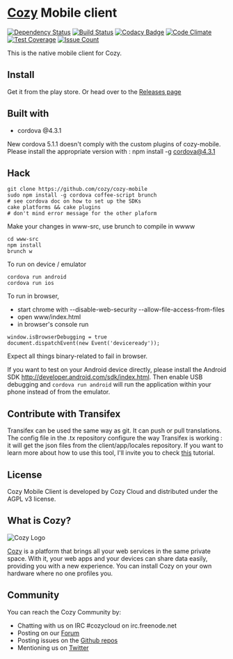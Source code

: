 # [Cozy](http://cozy.io) Mobile client

[![Dependency Status](https://www.versioneye.com/user/projects/565486a3ff016c003300183a/badge.svg?style=flat)](https://www.versioneye.com/user/projects/565486a3ff016c003300183a)
[![Build Status](https://travis-ci.org/cozy/cozy-mobile.svg)](https://travis-ci.org/cozy/cozy-mobile)
[![Codacy Badge](https://api.codacy.com/project/badge/grade/fc92c6a352fb411d95dbb17829904451)](https://www.codacy.com/app/simonc/cozy-mobile)
[![Code Climate](https://codeclimate.com/github/cozy/cozy-mobile/badges/gpa.svg)](https://codeclimate.com/github/cozy/cozy-mobile)
[![Test Coverage](https://codeclimate.com/github/cozy/cozy-mobile/badges/coverage.svg)](https://codeclimate.com/github/cozy/cozy-mobile/coverage)
[![Issue Count](https://codeclimate.com/github/cozy/cozy-mobile/badges/issue_count.svg)](https://codeclimate.com/github/cozy/cozy-mobile)

This is the native mobile client for Cozy.

## Install

Get it from the play store.
Or head over to the [Releases page](https://github.com/cozy/cozy-mobile/releases)

## Built with

- cordova  @4.3.1

New cordova 5.1.1 doesn't comply with the custom plugins of cozy-mobile. Please install the appropriate version with : npm install -g cordova@4.3.1

## Hack

    git clone https://github.com/cozy/cozy-mobile
    sudo npm install -g cordova coffee-script brunch
    # see cordova doc on how to set up the SDKs
    cake platforms && cake plugins
    # don't mind error message for the other plaform


Make your changes in www-src, use brunch to compile in wwww

    cd www-src
    npm install
    brunch w

To run on device / emulator

    cordova run android
    cordova run ios

To run in browser,
- start chrome with --disable-web-security --allow-file-access-from-files
- open www/index.html
- in browser's console run
```
window.isBrowserDebugging = true
document.dispatchEvent(new Event('deviceready'));
```

Expect all things binary-related to fail in browser.

If you want to test on your Android device directly, please install the Android SDK http://developer.android.com/sdk/index.html. Then enable USB debugging and `cordova run android` will run the application within your phone instead of from the emulator.

## Contribute with Transifex

Transifex can be used the same way as git. It can push or pull translations. The config file in the .tx repository configure the way Transifex is working : it will get the json files from the client/app/locales repository.
If you want to learn more about how to use this tool, I'll invite you to check [this](http://docs.transifex.com/introduction/) tutorial.

## License

Cozy Mobile Client is developed by Cozy Cloud and distributed under the AGPL v3 license.

## What is Cozy?

![Cozy Logo](https://raw.github.com/cozy/cozy-setup/gh-pages/assets/images/happycloud.png)

[Cozy](http://cozy.io) is a platform that brings all your web services in the
same private space.  With it, your web apps and your devices can share data
easily, providing you
with a new experience. You can install Cozy on your own hardware where no one
profiles you.

## Community

You can reach the Cozy Community by:

* Chatting with us on IRC #cozycloud on irc.freenode.net
* Posting on our [Forum](https://forum.cozy.io/)
* Posting issues on the [Github repos](https://github.com/cozy/)
* Mentioning us on [Twitter](http://twitter.com/mycozycloud)
